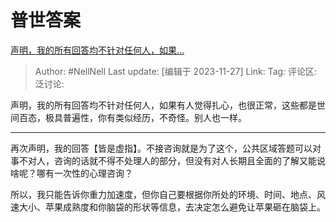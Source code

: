# 普世答案
[声明，我的所有回答均不针对任何人，如果…](https://www.zhihu.com/pin/1712578551407247360)

> Author: #NellNell
> Last update: [编辑于 2023-11-27]
> Link:
> Tag:
> 评论区:
> 泛讨论:

声明，我的所有回答均不针对任何人，如果有人觉得扎心，也很正常，这些都是世间百态，极具普遍性，你有类似经历，不奇怪。别人也一样。

---

再次声明，我的回答【皆是虚指】。不接咨询就是为了这个，公共区域答题可以对事不对人，咨询的话就不得不处理人的部分，但没有对人长期且全面的了解又能说啥呢？哪有一次性的心理咨询？

所以，我只能告诉你重力加速度，但你自己要根据你所处的环境、时间、地点、风速大小、苹果成熟度和你脑袋的形状等信息，去决定怎么避免让苹果砸在脑袋上。